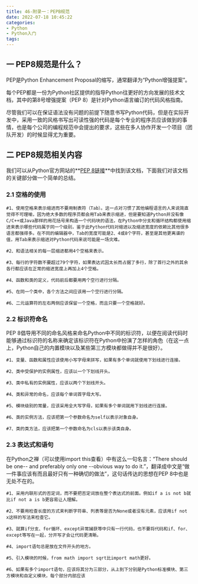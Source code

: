 ```yaml
---
title: 46-附录一：PEPB规范
date: 2022-07-18 10:45:22
categories:
- Python
- Python入门
tags:
---
```


## **一 PEP8规范是什么？**

 PEP是Python Enhancement Proposal的缩写，通常翻译为“Python增强提案”。

 每个PEP都是一份为Python社区提供的指导Python往更好的方向发展的技术文档，其中的第8号增强提案（PEP 8）是针对Python语言编订的代码风格指南。

 尽管我们可以在保证语法没有问题的前提下随意书写Python代码，但是在实际开发中，采用一致的风格书写出可读性强的代码是每个专业的程序员应该做到的事情，也是每个公司的编程规范中会提出的要求，这些在多人协作开发一个项目（团队开发）的时候显得尤为重要。

## **二 PEP8规范相关内容**

 我们可以从Python官方网站的**[PEP 8链接](https://link.zhihu.com/?target=https%3A//www.python.org/dev/peps/pep-0008/)**中找到该文档，下面我们对该文档的关键部分做一个简单的总结。

### **2.1 空格的使用**

```text
#1、使用空格来表示缩进而不要用制表符（Tab）。这一点对习惯了其他编程语言的人来说简直觉得不可理喻，因为绝大多数的程序员都会用Tab来表示缩进，但是要知道Python并没有像C/C++或Java那样的用花括号来构造一个代码块的语法，在Python中分支和循环结构都使用缩进来表示哪些代码属于同一个级别，鉴于此Python代码对缩进以及缩进宽度的依赖比其他很多语言都强得多。在不同的编辑器中，Tab的宽度可能是2、4或8个字符，甚至是其他更离谱的值，用Tab来表示缩进对Python代码来说可能是一场灾难。

#2、和语法相关的每一层缩进都用4个空格来表示。

#3、每行的字符数不要超过79个字符，如果表达式因太长而占据了多行，除了首行之外的其余各行都应该在正常的缩进宽度上再加上4个空格。

#4、函数和类的定义，代码前后都要用两个空行进行分隔。

#5、在同一个类中，各个方法之间应该用一个空行进行分隔。

#6、二元运算符的左右两侧应该保留一个空格，而且只要一个空格就好。
```

### **2.2 标识符命名**

 PEP 8倡导用不同的命名风格来命名Python中不同的标识符，以便在阅读代码时能够通过标识符的名称来确定该标识符在Python中扮演了怎样的角色（在这一点上，Python自己的内置模块以及某些第三方模块都做得并不是很好）。

```text
#1、变量、函数和属性应该使用小写字母来拼写，如果有多个单词就使用下划线进行连接。

#2、类中受保护的实例属性，应该以一个下划线开头。

#3、类中私有的实例属性，应该以两个下划线开头。

#4、类和异常的命名，应该每个单词首字母大写。

#5、模块级别的常量，应该采用全大写字母，如果有多个单词就用下划线进行连接。

#6、类的实例方法，应该把第一个参数命名为self以表示对象自身。

#7、类的类方法，应该把第一个参数命名为cls以表示该类自身。
```

### **2.3 表达式和语句**

 在Python之禅（可以使用import this查看）中有这么一句名言：“There should be one-- and preferably only one --obvious way to do it.”，翻译成中文是“做一件事应该有而且最好只有一种确切的做法”，这句话传达的思想在PEP 8中也是无处不在的。

```text
#1、采用内联形式的否定词，而不要把否定词放在整个表达式的前面。例如if a is not b就比if not a is b更容易让人理解。

#2、不要用检查长度的方式来判断字符串、列表等是否为None或者没有元素，应该用if not x这样的写法来检查它。

#3、就算if分支、for循环、except异常捕获等中只有一行代码，也不要将代码和if、for、except等写在一起，分开写才会让代码更清晰。

#4、import语句总是放在文件开头的地方。

#5、引入模块的时候，from math import sqrt比import math更好。

#6、如果有多个import语句，应该将其分为三部分，从上到下分别是Python标准模块、第三方模块和自定义模块，每个部分内部应该
```